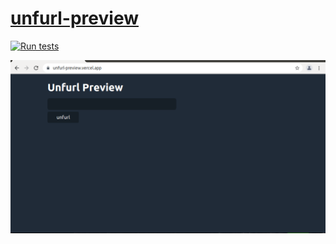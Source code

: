 # [unfurl-preview](https://unfurl-preview.now.sh/)

[![Run tests](https://github.com/chris48s/unfurl-preview/actions/workflows/test.yml/badge.svg?branch=master)](https://github.com/chris48s/unfurl-preview/actions/workflows/test.yml)

![demo](demo.gif)
